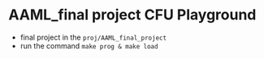 # AAML_final project CFU Playground
- final project in the ```proj/AAML_final_project```
- run the command ```make prog & make load```
